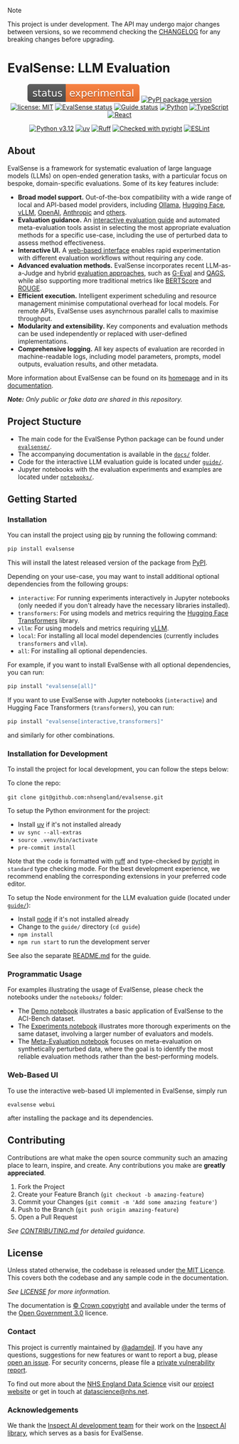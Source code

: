 > [!NOTE]
> This project is under development. The API may undergo major changes between versions, so we recommend checking the [CHANGELOG](https://github.com/nhsengland/evalsense/blob/main/CHANGELOG.md) for any breaking changes before upgrading.

# EvalSense: LLM Evaluation

<div align="center">

[![status: experimental](https://github.com/GIScience/badges/raw/master/status/experimental.svg)](https://github.com/GIScience/badges#experimental)
[![PyPI package version](https://img.shields.io/pypi/v/evalsense)](https://pypi.org/project/evalsense/)
[![license: MIT](https://img.shields.io/badge/License-MIT-brightgreen)](https://github.com/nhsengland/evalsense/blob/main/LICENCE)
[![EvalSense status](https://github.com/nhsengland/evalsense/actions/workflows/evalsense.yml/badge.svg)](https://github.com/nhsengland/evalsense/actions/workflows/evalsense.yml)
[![Guide status](https://github.com/nhsengland/evalsense/actions/workflows/guide.yml/badge.svg)](https://github.com/nhsengland/evalsense/actions/workflows/guide.yml)
[![Python](https://img.shields.io/badge/Python-3776AB?logo=python&logoColor=fff)](https://www.python.org/)
[![TypeScript](https://img.shields.io/badge/TypeScript-3178C6?logo=typescript&logoColor=fff)](https://www.typescriptlang.org/)
[![React](https://img.shields.io/badge/-React-61DAFB?logo=react&logoColor=white&style=flat)](https://react.dev/)

</div>
<div align="center">

[![Python v3.12](https://img.shields.io/badge/python-3.12-blue)](https://www.python.org/downloads/)
[![uv](https://img.shields.io/endpoint?url=https://raw.githubusercontent.com/astral-sh/uv/main/assets/badge/v0.json)](https://github.com/astral-sh/uv)
[![Ruff](https://img.shields.io/endpoint?url=https://raw.githubusercontent.com/astral-sh/ruff/main/assets/badge/v2.json)](https://github.com/astral-sh/ruff)
[![Checked with pyright](https://microsoft.github.io/pyright/img/pyright_badge.svg)](https://microsoft.github.io/pyright/)
[![ESLint](https://img.shields.io/badge/ESLint-3A33D1?logo=eslint)](https://eslint.org/)

</div>

## About

EvalSense is a framework for systematic evaluation of large language models (LLMs) on open-ended generation tasks, with a particular focus on bespoke, domain-specific evaluations. Some of its key features include:

- **Broad model support.** Out-of-the-box compatibility with a wide range of local and API-based model providers, including [Ollama](https://github.com/ollama/ollama), [Hugging Face](https://github.com/huggingface/transformers), [vLLM](https://github.com/vllm-project/vllm), [OpenAI](https://platform.openai.com/docs/api-reference/introduction), [Anthropic](https://docs.claude.com/en/home) and [others](https://inspect.aisi.org.uk/providers.html).
- **Evaluation guidance.** An [interactive evaluation guide](https://nhsengland.github.io/evalsense/guide) and automated meta-evaluation tools assist in selecting the most appropriate evaluation methods for a specific use-case, including the use of perturbed data to assess method effectiveness.
- **Interactive UI.** A [web-based interface](https://nhsengland.github.io/evalsense/docs/#web-based-ui) enables rapid experimentation with different evaluation workflows without requiring any code.
- **Advanced evaluation methods.** EvalSense incorporates recent LLM-as-a-Judge and hybrid [evaluation approaches](https://nhsengland.github.io/evalsense/docs/api-reference/evaluation/evaluators/), such as [G-Eval](https://nhsengland.github.io/evalsense/docs/api-reference/evaluation/evaluators/#evalsense.evaluation.evaluators.GEvalScoreCalculator) and [QAGS](https://nhsengland.github.io/evalsense/docs/api-reference/evaluation/evaluators/#evalsense.evaluation.evaluators.QagsConfig), while also supporting more traditional metrics like [BERTScore](https://nhsengland.github.io/evalsense/docs/api-reference/evaluation/evaluators/#evalsense.evaluation.evaluators.BertScoreCalculator) and [ROUGE](https://nhsengland.github.io/evalsense/docs/api-reference/evaluation/evaluators/#evalsense.evaluation.evaluators.RougeScoreCalculator).
- **Efficient execution.** Intelligent experiment scheduling and resource management minimise computational overhead for local models. For remote APIs, EvalSense uses asynchrnous parallel calls to maximise throughput.
- **Modularity and extensibility.** Key components and evaluation methods can be used independently or replaced with user-defined implementations.
- **Comprehensive logging.** All key aspects of evaluation are recorded in machine-readable logs, including model parameters, prompts, model outputs, evaluation results, and other metadata.

More information about EvalSense can be found on its [homepage](https://nhsengland.github.io/evalsense/) and in its [documentation](https://nhsengland.github.io/evalsense/docs/).

_**Note:** Only public or fake data are shared in this repository._

## Project Stucture

- The main code for the EvalSense Python package can be found under [`evalsense/`](https://github.com/nhsengland/evalsense/tree/main/evalsense).
- The accompanying documentation is available in the [`docs/`](https://github.com/nhsengland/evalsense/tree/main/docs) folder.
- Code for the interactive LLM evaluation guide is located under [`guide/`](https://github.com/nhsengland/evalsense/tree/main/guide).
- Jupyter notebooks with the evaluation experiments and examples are located under [`notebooks/`](https://github.com/nhsengland/evalsense/tree/main/notebooks).

## Getting Started

### Installation

You can install the project using [pip](https://pip.pypa.io/en/stable/) by running the following command:

```bash
pip install evalsense
```

This will install the latest released version of the package from [PyPI](https://pypi.org/project/evalsense/).

Depending on your use-case, you may want to install additional optional dependencies from the following groups:

- `interactive`: For running experiments interactively in Jupyter notebooks (only needed if you don't already have the necessary libraries installed).
- `transformers`: For using models and metrics requiring the [Hugging Face Transformers](https://huggingface.co/docs/transformers/index) library.
- `vllm`: For using models and metrics requiring [vLLM](https://docs.vllm.ai/en/stable/).
- `local`: For installing all local model dependencies (currently includes `transformers` and `vllm`).
- `all`: For installing all optional dependencies.

For example, if you want to install EvalSense with all optional dependencies, you can run:

```bash
pip install "evalsense[all]"
```

If you want to use EvalSense with Jupyter notebooks (`interactive`) and Hugging Face Transformers (`transformers`), you can run:

```bash
pip install "evalsense[interactive,transformers]"
```

and similarly for other combinations.

### Installation for Development

To install the project for local development, you can follow the steps below:

To clone the repo:

`git clone git@github.com:nhsengland/evalsense.git`

To setup the Python environment for the project:

- Install [uv](https://github.com/astral-sh/uv) if it's not installed already
- `uv sync --all-extras`
- `source .venv/bin/activate`
- `pre-commit install`

Note that the code is formatted with [ruff](https://github.com/astral-sh/ruff) and type-checked by [pyright](https://github.com/microsoft/pyright) in `standard` type checking mode. For the best development experience, we recommend enabling the corresponding extensions in your preferred code editor.

To setup the Node environment for the LLM evaluation guide (located under [`guide/`](https://github.com/nhsengland/evalsense/tree/main/guide)):

- Install [node](https://nodejs.org/en/download) if it's not installed already
- Change to the `guide/` directory (`cd guide`)
- `npm install`
- `npm run start` to run the development server

See also the separate [README.md](https://github.com/nhsengland/evalsense/tree/main/guide/README.md) for the guide.

### Programmatic Usage

For examples illustrating the usage of EvalSense, please check the notebooks under the `notebooks/` folder:

- The [Demo notebook](https://github.com/nhsengland/evalsense/blob/main/notebooks/Demo.ipynb) illustrates a basic application of EvalSense to the ACI-Bench dataset.
- The [Experiments notebook](https://github.com/nhsengland/evalsense/blob/main/notebooks/Experiments.ipynb) illustrates more thorough experiments on the same dataset, involving a larger number of evaluators and models.
- The [Meta-Evaluation notebook](https://github.com/nhsengland/evalsense/blob/main/notebooks/Meta-Evaluation.ipynb) focuses on meta-evaluation on synthetically perturbed data, where the goal is to identify the most reliable evaluation methods rather than the best-performing models.

### Web-Based UI

To use the interactive web-based UI implemented in EvalSense, simply run

```
evalsense webui
```

after installing the package and its dependencies.

## Contributing

Contributions are what make the open source community such an amazing place to learn, inspire, and create. Any contributions you make are **greatly appreciated**.

1. Fork the Project
2. Create your Feature Branch (`git checkout -b amazing-feature`)
3. Commit your Changes (`git commit -m 'Add some amazing feature'`)
4. Push to the Branch (`git push origin amazing-feature`)
5. Open a Pull Request

_See [CONTRIBUTING.md](./CONTRIBUTING.md) for detailed guidance._

## License

Unless stated otherwise, the codebase is released under [the MIT Licence][mit].
This covers both the codebase and any sample code in the documentation.

_See [LICENSE](./LICENSE) for more information._

The documentation is [© Crown copyright][copyright] and available under the terms
of the [Open Government 3.0][ogl] licence.

[mit]: LICENCE
[copyright]: http://www.nationalarchives.gov.uk/information-management/re-using-public-sector-information/uk-government-licensing-framework/crown-copyright/
[ogl]: http://www.nationalarchives.gov.uk/doc/open-government-licence/version/3/

### Contact

This project is currently maintained by [@adamdejl](https://github.com/adamdejl). If you have any questions, suggestions for new features or want to report a bug, please [open an issue](https://github.com/nhsengland/evalsense/issues/new/choose). For security concerns, please file a [private vulnerability report](https://github.com/nhsengland/evalsense/security/advisories/new).

To find out more about the [NHS England Data Science](https://nhsengland.github.io/datascience/) visit our [project website](https://nhsengland.github.io/datascience/our_work/) or get in touch at [datascience@nhs.net](mailto:datascience@nhs.net).

### Acknowledgements

We thank the [Inspect AI development team](https://github.com/UKGovernmentBEIS/inspect_ai/graphs/contributors) for their work on the [Inspect AI library](https://inspect.aisi.org.uk/), which serves as a basis for EvalSense.
